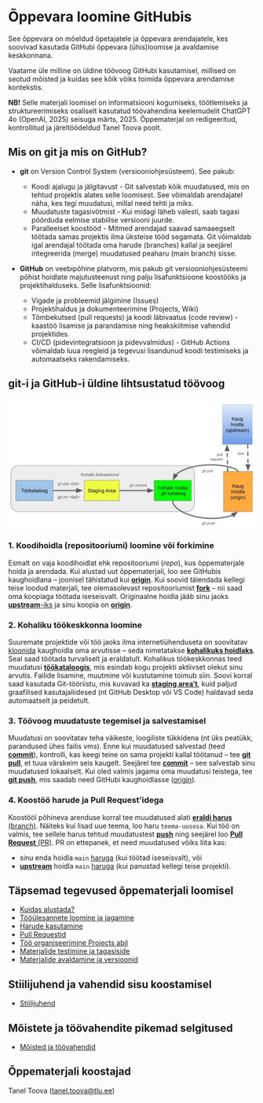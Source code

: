 # Õppevara loomine GitHubis
See õppevara on mõeldud õpetajatele ja õppevara arendajatele, kes soovivad kasutada GitHubi õppevara (ühis)loomise ja avaldamise keskkonnana.

Vaatame üle milline on üldine töövoog GitHubi kasutamisel, millised on seotud mõisted ja kuidas see kõik võiks toimida õppevara arendamise kontekstis.

**NB!** Selle materjali loomisel on informatsiooni kogumiseks, töötlemiseks ja struktureerimiseks osaliselt kasutatud töövahendina keelemudelit ChatGPT 4o (OpenAI, 2025) seisuga märts, 2025.
Õppematerjal on redigeeritud, kontrollitud ja järeltöödeldud Tanel Toova poolt. 

## Mis on git ja mis on GitHub?
* **git** on Version Control System (versiooniohjesüsteem). See pakub:
    - Koodi ajalugu ja jälgitavust - Git salvestab kõik muudatused, mis on tehtud projektis alates selle loomisest. See võimaldab arendajatel näha, kes tegi muudatusi, millal need tehti ja miks.
    - Muudatuste tagasivõtmist - Kui midagi läheb valesti, saab tagasi pöörduda eelmise stabiilse versiooni juurde.
    - Paralleelset koostööd - Mitmed arendajad saavad samaaegselt töötada samas projektis ilma üksteise tööd segamata. Git võimaldab igal arendajal töötada oma harude (branches) kallal ja seejärel integreerida (merge) muudatused peaharu (main branch) sisse.

* **GitHub** on veebipõhine platvorm, mis pakub git versiooniohjesüsteemi põhist hoidlate majutusteenust ning palju lisafunktsioone koostööks ja projektihalduseks.
 Selle lisafunktsioonid: 
    - Vigade ja probleemid jälgimine (Issues)
    - Projektihaldus ja dokumenteerimine (Projects, Wiki)
    - Tõmbekutsed (pull requests) ja koodi läbivaatus (code review) - kaastöö lisamise ja parandamise ning heakskiitmise  vahendid projektides.
    - CI/CD (pidevintegratsioon ja pidevvalmidus) - GitHub Actions võimaldab luua reegleid ja tegevusi lisandunud koodi testimiseks ja automaatseks rakendamiseks.



## git-i ja GitHub-i üldine lihtsustatud töövoog

![alt text](materjalid/meedia/töövoog.jpg)

### 1. Koodihoidla (repositooriumi) loomine või forkimine

Esmalt on vaja koodihoidlat ehk repositooriumi (*repo*), kus õppematerjale hoida ja arendada. Kui alustad uut õppematerjali, loo see GitHubis kaughoidlana – joonisel tähistatud kui [**origin**](materjalid/8_Moistete_ja_toovahendite_selgitused.md#origin). Kui soovid täiendada kellegi teise loodud materjali, tee olemasolevast repositooriumist [**fork**](materjalid/8_Moistete_ja_toovahendite_selgitused.md#repositooriumi-forkimine) – nii saad oma koopiaga töötada iseseisvalt. Originaalne hoidla jääb sinu jaoks [**upstream**-iks](materjalid/8_Moistete_ja_toovahendite_selgitused.md#upstream) ja sinu koopia on [**origin**](materjalid/8_Moistete_ja_toovahendite_selgitused.md#origin).

### 2. Kohaliku töökeskkonna loomine

Suuremate projektide või töö jaoks ilma internetiühenduseta on soovitatav [kloonida](materjalid/8_Moistete_ja_toovahendite_selgitused.md#repositooriumi-kloonimine) kaughoidla oma arvutisse – seda nimetatakse [**kohalikuks hoidlaks**](materjalid/8_Moistete_ja_toovahendite_selgitused.md#kohalik-hoidla). Seal saad töötada turvaliselt ja eraldatult. Kohalikus töökeskkonnas teed muudatusi [**töökataloogis**](materjalid/8_Moistete_ja_toovahendite_selgitused.md#töökataloog), mis esindab kogu projekti aktiivset olekut sinu arvutis. Failide lisamine, muutmine või kustutamine toimub siin. Soovi korral saad kasutada Git-tööriistu, mis kuvavad ka [**staging area’t**](materjalid/8_Moistete_ja_toovahendite_selgitused.md#staging-area), kuid paljud graafilised kasutajaliidesed (nt GitHub Desktop või VS Code) haldavad seda automaatselt ja peidetult.

### 3. Töövoog muudatuste tegemisel ja salvestamisel

Muudatusi on soovitatav teha väikeste, loogiliste tükkidena (nt üks peatükk, parandused ühes failis vms). Enne kui muudatused salvestad (teed [**commit**](materjalid/8_Moistete_ja_toovahendite_selgitused.md#commit)), kontrolli, kas keegi teine on sama projekti kallal töötanud – tee [**git pull**](materjalid/8_Moistete_ja_toovahendite_selgitused.md#pull), et tuua värskeim seis kaugelt. Seejärel tee [**commit**](materjalid/8_Moistete_ja_toovahendite_selgitused.md#commit) – see salvestab sinu muudatused lokaalselt. Kui oled valmis jagama oma muudatusi teistega, tee [**git push**](materjalid/8_Moistete_ja_toovahendite_selgitused.md#push), mis saadab need GitHubi kaughoidlasse ([origin](materjalid/8_Moistete_ja_toovahendite_selgitused.md#origin)).

### 4. Koostöö harude ja Pull Request’idega

Koostööl põhineva arenduse korral tee muudatused alati [**eraldi harus** (branch)](materjalid/8_Moistete_ja_toovahendite_selgitused.md#repositooriumi-haru-branch). Näiteks kui lisad uue teema, loo haru `teema-uusosa`. Kui töö on valmis, tee sellele harus tehtud muudatustest [**push**](materjalid/8_Moistete_ja_toovahendite_selgitused.md#push) ning seejärel loo [**Pull Request** (PR)](materjalid/8_Moistete_ja_toovahendite_selgitused.md#pull-request). PR on ettepanek, et need muudatused võiks liita kas:
- sinu enda hoidla `main` [haruga](materjalid/8_Moistete_ja_toovahendite_selgitused.md#repositooriumi-haru-branch) (kui töötad iseseisvalt), või
- [**upstream**](materjalid/8_Moistete_ja_toovahendite_selgitused.md#upstream) hoidla `main` [haruga](materjalid/8_Moistete_ja_toovahendite_selgitused.md#repositooriumi-haru-branch) (kui panustad kellegi teise projekti).

## Täpsemad tegevused õppematerjali loomisel
* [Kuidas alustada?](materjalid/1_Kuidas_alustada.md) 
* [Tööülesannete loomine ja jagamine](materjalid/2_Tooulesanded_ja_suhtlus.md) 
* [Harude kasutamine](materjalid/3_Harude_kasutamine.md) 
* [Pull Requestid](materjalid/4_Pull_Requestid.md) 
* [Töö organiseerimine Projects abil](materjalid/5_Projects_too_organiseerimine.md) 
* [Materjalide testimine ja tagasiside](materjalid/6_Tagasiside_ja_testimine.md) 
* [Materjalide avaldamine ja versioonid](materjalid/7_Versioonid_ja_avaldamine.md) 

## Stiilijuhend ja vahendid sisu koostamisel  
* [Stiilijuhend](materjalid/9_Uldine_stiilijuhend_ja_töövahendid.md)
## Mõistete ja töövahendite pikemad selgitused
* [Mõisted ja töövahendid](materjalid/8_Moistete_ja_toovahendite_selgitused.md) 


## Õppematerjali koostajad

Tanel Toova (tanel.toova@tlu.ee)